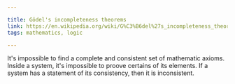 ```yaml
---

title: Gödel's incompleteness theorems
link: https://en.wikipedia.org/wiki/G%C3%B6del%27s_incompleteness_theorems
tags: mathematics, logic

---
```


It's impossible to find a complete and consistent set of mathematic axioms.
Inside a system, it's impossible to proove certains of its elements.
If a system has a statement of its consistency, then it is inconsistent.

